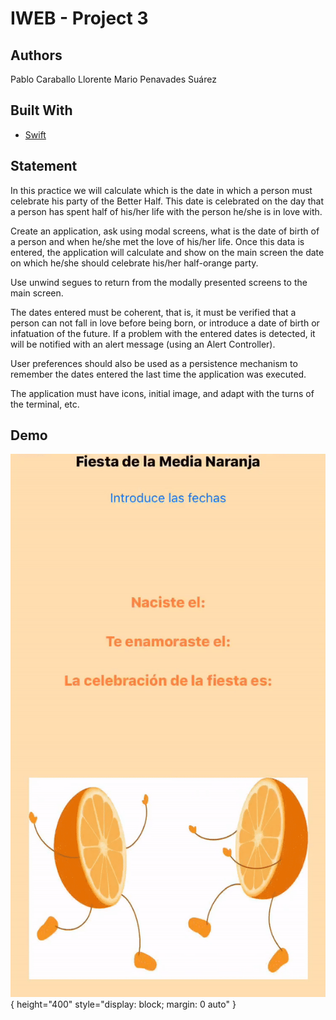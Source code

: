 # IWEB - Project 3
## Authors
Pablo Caraballo Llorente
Mario Penavades Suárez

## Built With
- [Swift](https://www.apple.com/swift/)

## Statement 
In this practice we will calculate which is the date in which a person must celebrate his party of the Better Half. This date is celebrated on the day that a person has spent half of his/her life with the person he/she is in love with.

Create an application, ask using modal screens, what is the date of birth of a person and when he/she met the love of his/her life. Once this data is entered, the application will calculate and show on the main screen the date on which he/she should celebrate his/her half-orange party.

Use unwind segues to return from the modally presented screens to the main screen.

The dates entered must be coherent, that is, it must be verified that a person can not fall in love before being born, or introduce a date of birth or infatuation of the future. If a problem with the entered dates is detected, it will be notified with an alert message (using an Alert Controller).

User preferences should also be used as a persistence mechanism to remember the dates entered the last time the application was executed.

The application must have icons, initial image, and adapt with the turns of the terminal, etc.

## Demo
![Demo](p3.gif){ height="400" style="display: block; margin: 0 auto" }